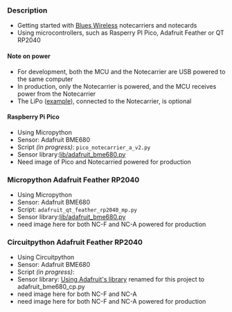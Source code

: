 ### Description
* Getting started with [Blues Wireless](https://blues.io) notecarriers and notecards
* Using microcontrollers, such as Rasperry PI Pico, Adafruit Feather or QT RP2040

#### Note on power
* For development, both the MCU and the Notecarrier are USB powered to the same computer
* In production, only the Notecarrier is powered, and the MCU receives power from the Notecarrier
* The LiPo ([example](https://www.adafruit.com/product/2011)), connected to the Notecarrier, is optional

#### Raspberry Pi Pico
* Using Micropython
* Sensor: Adafruit BME680
* Script _(in progress)_: `pico_notecarrier_a_v2.py`
* Sensor library:[lib/adafruit_bme680.py](https://github.com/bsatrom/notecard-pico)
* Need image of Pico and Notecarried powered for production

### Micropython Adafruit Feather RP2040
* Using Micropython
* Sensor: Adafruit BME680
* Script: `adafruit_qt_feather_rp2040_mp.py`
* Sensor library:[lib/adafruit_bme680.py](https://github.com/bsatrom/notecard-pico)
* need image here for both NC-F and NC-A powered for production

### Circuitpython Adafruit Feather RP2040
* Using Circuitpython
* Sensor: Adafruit BME680
* Script _(in progress)_:
* Sensor library: [Using Adafruit's library](https://github.com/adafruit/Adafruit_CircuitPython_BME680/blob/main/adafruit_bme680.py) renamed for this project to adafruit_bme680_cp.py
* need image here for both NC-F and NC-A
* need image here for both NC-F and NC-A powered for production
